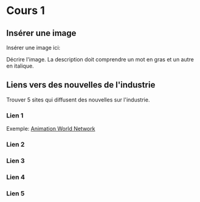 # Cours 1
## Insérer une image
Insérer une image ici: 


Décrire l'image. La description doit comprendre un mot en gras et un autre en italique. 

## Liens vers des nouvelles de l'industrie
Trouver 5 sites qui diffusent des nouvelles sur l'industrie.

### Lien 1 
Exemple: [Animation World Network](https://www.awn.com/)

### Lien 2 


### Lien 3 


### Lien 4 


### Lien 5 
